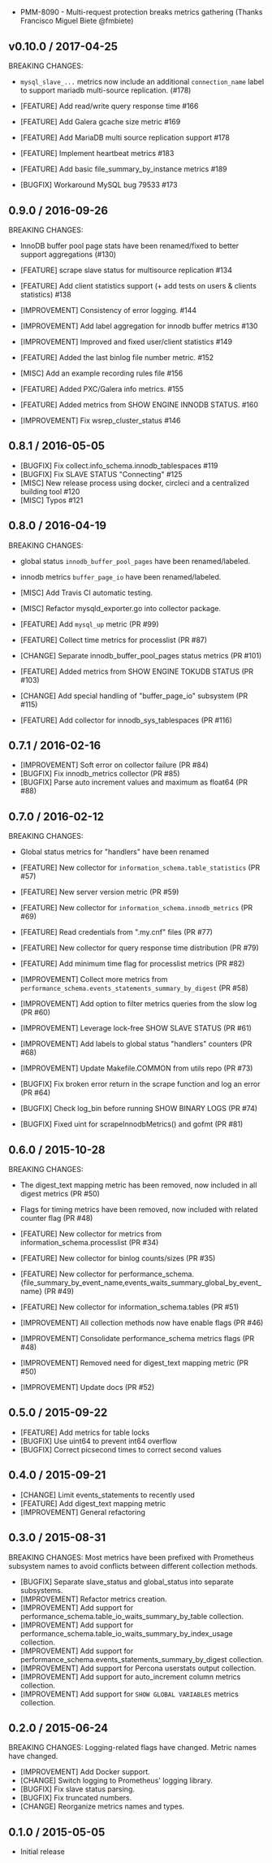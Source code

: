 ## 

* PMM-8090 - Multi-request protection breaks metrics gathering (Thanks Francisco Miguel Biete @fmbiete)

## v0.10.0 / 2017-04-25

BREAKING CHANGES:
* `mysql_slave_...` metrics now include an additional `connection_name` label to support mariadb multi-source replication. (#178)

* [FEATURE] Add read/write query response time #166
* [FEATURE] Add Galera gcache size metric #169
* [FEATURE] Add MariaDB multi source replication support #178
* [FEATURE] Implement heartbeat metrics #183
* [FEATURE] Add basic file_summary_by_instance metrics #189
* [BUGFIX] Workaround MySQL bug 79533 #173

## 0.9.0 / 2016-09-26

BREAKING CHANGES:
* InnoDB buffer pool page stats have been renamed/fixed to better support aggregations (#130)

* [FEATURE] scrape slave status for multisource replication #134
* [FEATURE] Add client statistics support (+ add tests on users & clients statistics) #138
* [IMPROVEMENT] Consistency of error logging. #144
* [IMPROVEMENT] Add label aggregation for innodb buffer metrics #130
* [IMPROVEMENT] Improved and fixed user/client statistics #149
* [FEATURE] Added the last binlog file number metric. #152
* [MISC] Add an example recording rules file #156
* [FEATURE] Added PXC/Galera info metrics. #155
* [FEATURE] Added metrics from SHOW ENGINE INNODB STATUS. #160
* [IMPROVEMENT] Fix wsrep_cluster_status #146


## 0.8.1 / 2016-05-05

* [BUGFIX] Fix collect.info_schema.innodb_tablespaces #119
* [BUGFIX] Fix SLAVE STATUS "Connecting" #125
* [MISC] New release process using docker, circleci and a centralized building tool #120
* [MISC] Typos #121

## 0.8.0 / 2016-04-19

BREAKING CHANGES:
* global status `innodb_buffer_pool_pages` have been renamed/labeled.
* innodb metrics `buffer_page_io` have been renamed/labeled.

* [MISC] Add Travis CI automatic testing.
* [MISC] Refactor mysqld_exporter.go into collector package.
* [FEATURE] Add `mysql_up` metric (PR #99)
* [FEATURE] Collect time metrics for processlist (PR #87)
* [CHANGE] Separate innodb_buffer_pool_pages status metrics (PR #101)
* [FEATURE] Added metrics from SHOW ENGINE TOKUDB STATUS (PR #103)
* [CHANGE] Add special handling of "buffer_page_io" subsystem (PR #115)
* [FEATURE] Add collector for innodb_sys_tablespaces (PR #116)

## 0.7.1 / 2016-02-16

* [IMPROVEMENT] Soft error on collector failure (PR #84)
* [BUGFIX] Fix innodb_metrics collector (PR #85)
* [BUGFIX] Parse auto increment values and maximum as float64 (PR #88)

## 0.7.0 / 2016-02-12

BREAKING CHANGES:
* Global status metrics for "handlers" have been renamed

* [FEATURE] New collector for `information_schema.table_statistics` (PR #57)
* [FEATURE] New server version metric (PR #59)
* [FEATURE] New collector for `information_schema.innodb_metrics` (PR #69)
* [FEATURE] Read credentials from ".my.cnf" files (PR #77)
* [FEATURE] New collector for query response time distribution (PR #79)
* [FEATURE] Add minimum time flag for processlist metrics (PR #82)
* [IMPROVEMENT] Collect more metrics from `performance_schema.events_statements_summary_by_digest` (PR #58)
* [IMPROVEMENT] Add option to filter metrics queries from the slow log (PR #60)
* [IMPROVEMENT] Leverage lock-free SHOW SLAVE STATUS (PR #61)
* [IMPROVEMENT] Add labels to global status "handlers" counters (PR #68)
* [IMPROVEMENT] Update Makefile.COMMON from utils repo (PR #73)
* [BUGFIX] Fix broken error return in the scrape function and log an error (PR #64)
* [BUGFIX] Check log_bin before running SHOW BINARY LOGS (PR #74)
* [BUGFIX] Fixed uint for scrapeInnodbMetrics() and gofmt (PR #81)

## 0.6.0 / 2015-10-28

BREAKING CHANGES:
* The digest_text mapping metric has been removed, now included in all digest metrics (PR #50)
* Flags for timing metrics have been removed, now included with related counter flag (PR #48)

* [FEATURE] New collector for metrics from information_schema.processlist (PR #34)
* [FEATURE] New collector for binlog counts/sizes (PR #35)
* [FEATURE] New collector for performance_schema.{file_summary_by_event_name,events_waits_summary_global_by_event_name} (PR #49)
* [FEATURE] New collector for information_schema.tables (PR #51)
* [IMPROVEMENT] All collection methods now have enable flags (PR #46)
* [IMPROVEMENT] Consolidate performance_schema metrics flags (PR #48)
* [IMPROVEMENT] Removed need for digest_text mapping metric (PR #50)
* [IMPROVEMENT] Update docs (PR #52)

## 0.5.0 / 2015-09-22

* [FEATURE] Add metrics for table locks
* [BUGFIX] Use uint64 to prevent int64 overflow
* [BUGFIX] Correct picsecond times to correct second values

## 0.4.0 / 2015-09-21

* [CHANGE] Limit events_statements to recently used
* [FEATURE] Add digest_text mapping metric
* [IMPROVEMENT] General refactoring

## 0.3.0 / 2015-08-31

BREAKING CHANGES: Most metrics have been prefixed with Prometheus subsystem names
                  to avoid conflicts between different collection methods.

* [BUGFIX] Separate slave_status and global_status into separate subsystems.
* [IMPROVEMENT] Refactor metrics creation.
* [IMPROVEMENT] Add support for performance_schema.table_io_waits_summary_by_table collection.
* [IMPROVEMENT] Add support for performance_schema.table_io_waits_summary_by_index_usage collection.
* [IMPROVEMENT] Add support for performance_schema.events_statements_summary_by_digest collection.
* [IMPROVEMENT] Add support for Percona userstats output collection.
* [IMPROVEMENT] Add support for auto_increment column metrics collection.
* [IMPROVEMENT] Add support for `SHOW GLOBAL VARIABLES` metrics collection.

## 0.2.0 / 2015-06-24

BREAKING CHANGES: Logging-related flags have changed. Metric names have changed.

* [IMPROVEMENT] Add Docker support.
* [CHANGE] Switch logging to Prometheus' logging library.
* [BUGFIX] Fix slave status parsing.
* [BUGFIX] Fix truncated numbers.
* [CHANGE] Reorganize metrics names and types.

## 0.1.0 / 2015-05-05

* Initial release
